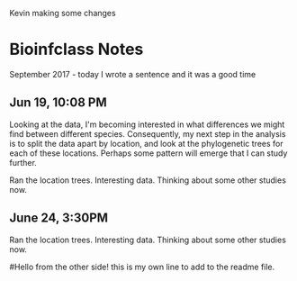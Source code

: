 Kevin making some changes
# Bioinfclass Notes

September 2017 - today I wrote a sentence and it was a good time

## Jun 19, 10:08 PM

Looking at the data, I'm becoming interested in what differences we might find between different species.
Consequently, my next step in the analysis is to split the data apart by location, and look at the
phylogenetic trees for each of these locations.
Perhaps some pattern will emerge that I can study further.


Ran the location trees.
Interesting data.
Thinking about some other studies now.


## June 24, 3:30PM


Ran the location trees.
Interesting data.
Thinking about some other studies now.


#Hello from the other side!
this is my own line to add to the readme file.
